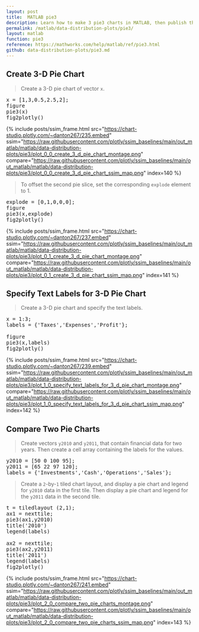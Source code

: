 ```yaml
---
layout: post
title:  MATLAB pie3
description: Learn how to make 3 pie3 charts in MATLAB, then publish them to the Web with Plotly.
permalink: /matlab/data-distribution-plots/pie3/
layout: matlab
function: pie3
reference: https://mathworks.com/help/matlab/ref/pie3.html
github: data-distribution-plots/pie3.md
---
```


## Create 3-D Pie Chart

> Create a 3-D pie chart of vector `x`. 

<pre class="mcode">x = [1,3,0.5,2.5,2];
figure
pie3(x)
fig2plotly()</pre>
{% include posts/ssim_frame.html 
  src="https://chart-studio.plotly.com/~danton267/235.embed" 
  ssim="https://raw.githubusercontent.com/plotly/ssim_baselines/main/out_matlab/matlab/data-distribution-plots/pie3/plot_0_0_create_3_d_pie_chart_montage.png" 
  compare="https://raw.githubusercontent.com/plotly/ssim_baselines/main/out_matlab/matlab/data-distribution-plots/pie3/plot_0_0_create_3_d_pie_chart_ssim_map.png" 
  index=140
%}

> To offset the second pie slice, set the corresponding `explode` element to 1.

<pre class="mcode">explode = [0,1,0,0,0];
figure
pie3(x,explode)
fig2plotly()</pre>
{% include posts/ssim_frame.html 
  src="https://chart-studio.plotly.com/~danton267/237.embed" 
  ssim="https://raw.githubusercontent.com/plotly/ssim_baselines/main/out_matlab/matlab/data-distribution-plots/pie3/plot_0_1_create_3_d_pie_chart_montage.png" 
  compare="https://raw.githubusercontent.com/plotly/ssim_baselines/main/out_matlab/matlab/data-distribution-plots/pie3/plot_0_1_create_3_d_pie_chart_ssim_map.png" 
  index=141
%}



<!--------------------- EXAMPLE BREAK ------------------------->

## Specify Text Labels for 3-D Pie Chart

> Create a 3-D pie chart and specify the text labels.

<pre class="mcode">x = 1:3;
labels = {'Taxes','Expenses','Profit'};
    
figure
pie3(x,labels)
fig2plotly()</pre>
{% include posts/ssim_frame.html 
  src="https://chart-studio.plotly.com/~danton267/239.embed" 
  ssim="https://raw.githubusercontent.com/plotly/ssim_baselines/main/out_matlab/matlab/data-distribution-plots/pie3/plot_1_0_specify_text_labels_for_3_d_pie_chart_montage.png" 
  compare="https://raw.githubusercontent.com/plotly/ssim_baselines/main/out_matlab/matlab/data-distribution-plots/pie3/plot_1_0_specify_text_labels_for_3_d_pie_chart_ssim_map.png" 
  index=142
%}



<!--------------------- EXAMPLE BREAK ------------------------->

## Compare Two Pie Charts

> Create vectors `y2010` and `y2011`, that contain financial data for two years. Then create a cell array containing the labels for the values.

<pre class="mcode">y2010 = [50 0 100 95];
y2011 = [65 22 97 120];
labels = {'Investments','Cash','Operations','Sales'};</pre>
> Create a `2`-by-`1` tiled chart layout, and display a pie chart and legend for `y2010` data in the first tile. Then display a pie chart and legend for the `y2011` data in the second tile.

<pre class="mcode">t = tiledlayout (2,1);
ax1 = nexttile;
pie3(ax1,y2010)
title('2010')
legend(labels)

ax2 = nexttile;
pie3(ax2,y2011)
title('2011')
legend(labels)
fig2plotly()</pre>
{% include posts/ssim_frame.html 
  src="https://chart-studio.plotly.com/~danton267/241.embed" 
  ssim="https://raw.githubusercontent.com/plotly/ssim_baselines/main/out_matlab/matlab/data-distribution-plots/pie3/plot_2_0_compare_two_pie_charts_montage.png" 
  compare="https://raw.githubusercontent.com/plotly/ssim_baselines/main/out_matlab/matlab/data-distribution-plots/pie3/plot_2_0_compare_two_pie_charts_ssim_map.png" 
  index=143
%}



<!--------------------- EXAMPLE BREAK ------------------------->

